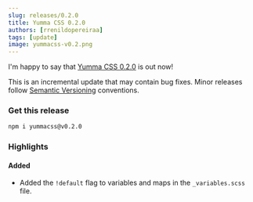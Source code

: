 ```yaml
---
slug: releases/0.2.0
title: Yumma CSS 0.2.0
authors: [rrenildopereiraa]
tags: [update]
image: yummacss-v0.2.png
---
```


I'm happy to say that [Yumma CSS 0.2.0](https://github.com/yumma-lib/yumma-css/releases/tag/v0.2.0) is out now!

This is an incremental update that may contain bug fixes. Minor releases follow [Semantic Versioning](https://docs.npmjs.com/about-semantic-versioning) conventions.

<!-- truncate -->

### Get this release

```bash
npm i yummacss@v0.2.0
```

### Highlights

#### Added
- Added the `!default` flag to variables and maps in the `_variables.scss` file.